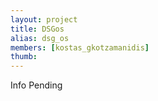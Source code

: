 ```yaml
---
layout: project
title: DSGos
alias: dsg_os
members: [kostas_gkotzamanidis]
thumb:
---
```

Info Pending
